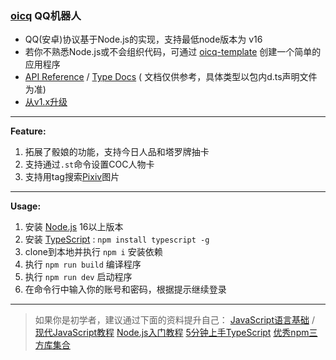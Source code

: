 ### [oicq](https://github.com/takayama-lily/oicq) QQ机器人
* QQ(安卓)协议基于Node.js的实现，支持最低node版本为 v16
* 若你不熟悉Node.js或不会组织代码，可通过 [oicq-template](https://github.com/takayama-lily/oicq-template) 创建一个简单的应用程序
* [API Reference](https://github.com/takayama-lily/oicq#api-reference) / [Type Docs](https://takayama-lily.github.io/oicq/) (
  文档仅供参考，具体类型以包内d.ts声明文件为准)
* [从v1.x升级](https://github.com/takayama-lily/oicq/projects/3#column-16638290)

----

**Feature:**
1. 拓展了骰娘的功能，支持今日人品和塔罗牌抽卡
2. 支持通过`.st`命令设置COC人物卡
3. 支持用tag搜索[Pixiv](https://pixiv.net)图片

----

**Usage:**

1. 安装 [Node.js](https://nodejs.org/) 16以上版本
2. 安装 [TypeScript](https://www.typescriptlang.org/) : `npm install typescript -g`
3. clone到本地并执行 `npm i` 安装依赖
4. 执行 `npm run build` 编译程序
5. 执行 `npm run dev` 启动程序
6. 在命令行中输入你的账号和密码，根据提示继续登录

----

> 如果你是初学者，建议通过下面的资料提升自己：
[JavaScript语言基础](https://developer.mozilla.org/zh-CN/docs/Web/JavaScript) / [现代JavaScript教程](https://zh.javascript.info)
[Node.js入门教程](http://nodejs.cn/learn)
[5分钟上手TypeScript](https://www.tslang.cn/docs/handbook/typescript-in-5-minutes.html)
[优秀npm三方库集合](https://github.com/sindresorhus/awesome-nodejs)
